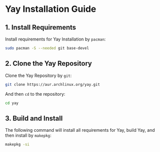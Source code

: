 # Yay Installation Guide

## 1. Install Requirements

Install requirements for Yay Installation by `pacman`:

```bash
sudo pacman -S --needed git base-devel
```

## 2. Clone the Yay Repository

Clone the Yay Repository by `git`:

```bash
git clone https://aur.archlinux.org/yay.git
```

And then `cd` to the repository:

```bash
cd yay
```

## 3. Build and Install

The following command will install all requirements for Yay, build Yay, and then install by `makepkg`:

```bash
makepkg -si
```